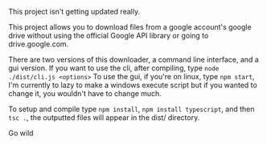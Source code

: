 This project isn't getting updated really.

This project allows you to download files from a google account's google drive without using the official Google API library or going to drive.google.com.

There are two versions of this downloader, a command line interface, and a gui version.
If you want to use the cli, after compiling, type `node ./dist/cli.js <options>`
To use the gui, if you're on linux, type `npm start`, I'm currently to lazy to make a windows execute script but if you wanted to change it, you wouldn't have to change much.

To setup and compile type `npm install`, `npm install typescript`, and then  `tsc .`, the outputted files will appear in the dist/ directory.

Go wild